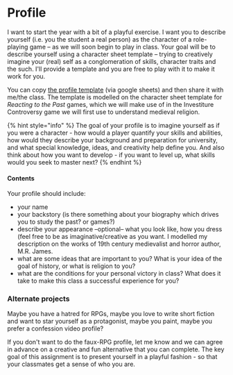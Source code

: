 # Profile

I want to start the year with a bit of a playful exercise. I want you to describe yourself (i.e. you the student a real person) as the character of a role-playing game – as we will soon begin to play in class. Your goal will be to describe yourself using a character sheet template – trying to creatively imagine your (real) self as a conglomeration of skills, character traits and the such. I'll provide a template and you are free to play with it to make it work for you.

You can copy [the profile template](https://docs.google.com/document/d/1Zw0b4LCqIpDGQPr\_LaNwzthuNDzpRF1c4ZfRCayZO8k/edit?usp=sharing) (via google sheets) and then share it with me/the class. The template is modelled on the character sheet template for _Reacting to the Past_ games, which we will make use of in the Investiture Controversy game we will first use to understand medieval religion.

{% hint style="info" %}
The goal of your profile is to imagine yourself as if you were a character - how would a player quantify your skills and abilities, how would they describe your background and preparation for university, and what special knowledge, ideas, and creativity help define you. And also think about how you want to develop - if you want to level up, what skills would you seek to master next?
{% endhint %}

#### Contents

Your  profile should include:

* your name
* your backstory (is there something about your biography which drives you to study the past? or games?)
* describe your  appearance –optional– what you look like, how you dress (feel free to be as imaginative/creative as you want. I modelled my description on the works of 19th century medievalist and horror author, M.R. James.&#x20;
* what are some ideas that are important to you? What is your idea of the goal of history, or what is religion to you?
* what are the conditions for your personal victory in class? What does it take to make this class a successful experience for you?

### Alternate projects

Maybe you have a hatred for RPGs, maybe you love to write short fiction and want to star yourself as a protagonist, maybe you paint, maybe you prefer a confession video profile?

If you don't want to do the faux-RPG profile, let me know and we can agree in advance on a creative and fun alternative that you can complete. The key goal of this assignment is to present yourself in a playful fashion - so that your classmates get a sense of who you are.&#x20;

